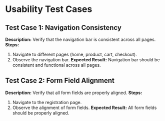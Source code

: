 # Usability Test Cases

## Test Case 1: Navigation Consistency
**Description:** Verify that the navigation bar is consistent across all pages.
**Steps:**
1. Navigate to different pages (home, product, cart, checkout).
2. Observe the navigation bar.
**Expected Result:** Navigation bar should be consistent and functional across all pages.

## Test Case 2: Form Field Alignment
**Description:** Verify that all form fields are properly aligned.
**Steps:**
1. Navigate to the registration page.
2. Observe the alignment of form fields.
**Expected Result:** All form fields should be properly aligned.
